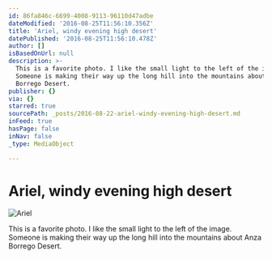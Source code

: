 ```yaml
---
id: 86fa846c-6699-4008-9113-96110d47adbe
dateModified: '2016-08-25T11:56:10.356Z'
title: 'Ariel, windy evening high desert'
datePublished: '2016-08-25T11:56:10.478Z'
author: []
isBasedOnUrl: null
description: >-
  This is a favorite photo. I like the small light to the left of the image.
  Someone is making their way up the long hill into the mountains about Anza
  Borrego Desert.
publisher: {}
via: {}
starred: true
sourcePath: _posts/2016-08-22-ariel-windy-evening-high-desert.md
inFeed: true
hasPage: false
inNav: false
_type: MediaObject

---
```

# Ariel, windy evening high desert
![Ariel](https://the-grid-user-content.s3-us-west-2.amazonaws.com/39bc5702-c0f3-4fc1-9b1b-0c822b0ae675.jpg)

This is a favorite photo. I like the small light to the left of the image. Someone is making their way up the long hill into the mountains about Anza Borrego Desert.
